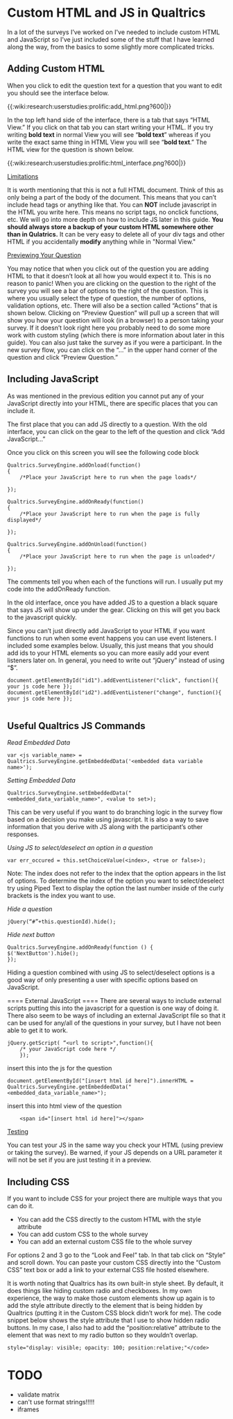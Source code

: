 # Custom HTML and JS in Qualtrics 

In a lot of the surveys I’ve worked on I've needed to include custom HTML and JavaScript so I’ve just included some of the stuff that I have learned along the way, from the basics to some slightly more complicated tricks.

## Adding Custom HTML 
When you click to edit the question text for a question that you want to edit you should see the interface below. 

{{:wiki:research:userstudies:prolific:add_html.png?600|}}

In the top left hand side of the interface, there is a tab that says “HTML View.” If you click on that tab you can start writing your HTML. If you try writing <b>bold text</b> in normal View you will see “<b>bold text</b>” whereas if you write the exact same thing in HTML View you will see “**bold text**.” The HTML view for the question is shown below. 

{{:wiki:research:userstudies:prolific:html_interface.png?600|}}

<u> Limitations </u>

It is worth mentioning that this is not a full HTML document. Think of this as only being a part of the body of the document. This means that you can’t include head tags or anything like that. You can **NOT** include javascript in the HTML you write here. This means no script tags, no onclick functions, etc. We will go into more depth on how to include JS later in this guide. **You should always store a backup of your custom HTML somewhere other than in Qulatrics.** It can be very easy to delete all of your div tags and other HTML if you accidentally **modify** anything while in "Normal View."


<u>Previewing Your Question</u>

You may notice that when you click out of the question you are adding HTML to that it doesn’t look at all how you would expect it to. This is no reason to panic! When you are clicking on the question to the right of the survey you will see a bar of options to the right of the question. This is where you usually select the type of question, the number of options, validation options, etc. There will also be a section called “Actions” that is shown below. Clicking on “Preview Question” will pull up a screen that will show you how your question will look (in a browser) to a person taking your survey. If it doesn’t look right here you probably need to do some more work with custom styling (which there is more information about later in this guide). You can also just take the survey as if you were a participant. In the new survey flow, you can click on the “…” in the upper hand corner of the question and click “Preview Question.” 




## Including JavaScript 

As was mentioned in the previous edition you cannot put any of your JavaScript directly into your HTML, there are specific places that you can include it.

The first place that you can add JS directly to a question. With the old interface, you can click on the gear to the left of the question and click “Add JavaScript…”

Once you click on this screen you will see the following code block
````{JavaScript}
Qualtrics.SurveyEngine.addOnload(function()
{
	/*Place your JavaScript here to run when the page loads*/

});

Qualtrics.SurveyEngine.addOnReady(function()
{
	/*Place your JavaScript here to run when the page is fully displayed*/

});

Qualtrics.SurveyEngine.addOnUnload(function()
{
	/*Place your JavaScript here to run when the page is unloaded*/

});
````

The comments tell you when each of the functions will run. I usually put my code into the addOnReady function. 

In the old interface, once you have added JS to a question a black square that says JS will show up under the gear. Clicking on this will get you back to the javascript quickly.


Since you can’t just directly add JavaScript to your HTML if you want functions to run when some event happens you can use event listeners. I included some examples below. Usually, this just means that you should add ids to your HTML elements so you can more easily add your event listeners later on. In general, you need to write out “jQuery” instead of using “$”.

````{JavaScript}
document.getElementById("id1").addEventListener("click", function(){ your js code here });
document.getElementById("id2").addEventListener("change", function(){ your js code here });


````

## Useful Qualtrics JS Commands

*Read Embedded Data*
````{JavaScript}
var <js variable_name> = Qualtrics.SurveyEngine.getEmbeddedData('<embedded data variable name>');
````

*Setting Embedded Data*
````{JavaScript}
Qualtrics.SurveyEngine.setEmbeddedData("<embedded_data_variable_name>", <value to set>);
````

This can be very useful if you want to do branching logic in the survey flow based on a decision you make using javascript. It is also a way to save information that you derive with JS along with the participant’s other responses.

*Using JS to select/deselect an option in a question*
````{JavaScript}
var err_occured = this.setChoiceValue(<index>, <true or false>);
````
Note: The index does not refer to the index that the option appears in the list of options. To determine the index of the option you want to select/deselect try using Piped Text to display the option the last number inside of the curly brackets is the index you want to use.


*Hide a question*
````{JavaScript}
jQuery(“#”+this.questionId).hide();
````

*Hide next button*
````{JavaScript}
Qualtrics.SurveyEngine.addOnReady(function () {
$('NextButton').hide();
});
````

Hiding a question combined with using JS to select/deselect options is a good way of only presenting a user with specific options based on JavaScript.


==== External JavaScript ====
There are several ways to include external scripts putting this into the javascript for a question is one way of doing it. There also seem to be ways of including an external JavaScript file so that it can be used for any/all of the questions in your survey, but I have not been able to get it to work.
````{JavaScript}
jQuery.getScript( “<url to script>",function(){
	/* your JavaScript code here */	
	});
````



insert this into the js for the question
````{JavaScript}
document.getElementById("[insert html id here]").innerHTML = Qualtrics.SurveyEngine.getEmbeddedData("<embedded_data_variable_name>");
````


insert this into html view of the question
````{JavaScript}
	<span id="[insert html id here]"></span>
````


<u>Testing</u>

You can test your JS in the same way you check your HTML (using preview or taking the survey). Be warned, if your JS depends on a URL parameter it will not be set if you are just testing it in a preview.





## Including CSS 

If you want to include CSS for your project there are multiple ways that you can do it.
  - You can add the CSS directly to the custom HTML with the style attribute
  - You can add custom CSS to the whole survey
  - You can add an external custom CSS file to the whole survey

For options 2 and 3 go to the “Look and Feel” tab. In that tab click on “Style” and scroll down. You can paste your custom CSS directly into the “Custom CSS” text box or add a link to your external CSS file hosted elsewhere.

It is worth noting that Qualtrics has its own built-in style sheet. By default, it does things like hiding custom radio and checkboxes. In my own experience, the way to make those custom elements show up again is to add the style attribute directly to the element that is being hidden by Qualtrics (putting it in the Custom CSS block didn’t work for me). The code snippet below shows the style attribute that I use to show hidden radio buttons. In my case, I also had to add the “position:relative” attribute to the element that was next to my radio button so they wouldn’t overlap.

````{HTML}
style="display: visible; opacity: 100; position:relative;"</code>
````

# TODO
- validate matrix
- can't use format strings!!!!!
- iframes
